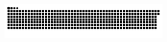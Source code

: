 ![snake gif](https://github.com/Polo1505/Polo1505/blob/output/github-contribution-grid-snake-dark.svg)

